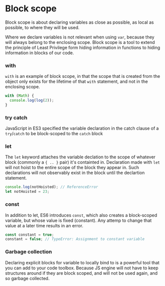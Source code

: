 # Block scope

Block scope is about declaring variables as close as possible, as local as possible, to where they will be used.

Where we declare variables is not relevant when using `var`, because they will always belong to the enclosing scope.
Block scope is a tool to extend the principle of Least Privilege form hiding information in functions to hiding information in blocks of our code.

### with

`with` is an example of block scope, in that the scope that is created from the object only exists for the lifetime of that `with` statement, and not in the enclosing scope.

```js
with (Math) {
  console.log(log(2));
}
```

### try catch

JavaScript in ES3 specified the variable declaration in the catch clause of a `try`/`catch` to be block-scoped to the `catch` block

### let

The `let` keyword attaches the variable declation to the scope of whatever block (commonly a `{ .. }` pair) it's containted in.
Declaration made with `let` will not hoist to the entire scope of the block they appear in. Such declarations will not observably exist in the block until the declartion statement.

```js
console.log(notHoisted); // ReferenceError
let notHoisted = 23;
```

### const

In addition to let, ES6 introduces `const`, which also creates a block-scoped variable, but whose value is fixed (constant). Any attemp to change that value at a later time results in an error.

```js
const constant = true;
constant = false; // TypeError: Assignment to constant variable
```

### Garbage collection

Declaring explicit blocks for variable to locally bind to is a powerful tool that you can add to your code toolbox. Because JS engine will not have to keep structures around if they are block scoped, and will not be used again, and so garbage collected.
